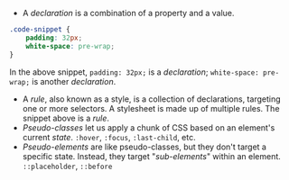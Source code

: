 - A *declaration* is a combination of a property and a value.
```css
.code-snippet {
	padding: 32px;
	white-space: pre-wrap;
}
```
In the above snippet, `padding: 32px;` is a *declaration*; `white-space: pre-wrap;` is another *declaration*.
- A *rule*, also known as a style, is a collection of declarations, targeting one or more selectors. A stylesheet is made up of multiple rules. The snippet above is a *rule*.
- *Pseudo-classes* let us apply a chunk of CSS based on an element's current *state*. `:hover`, `:focus`, `:last-child`, etc.
- *Pseudo-elements* are like pseudo-classes, but they don't target a specific state. Instead, they target "*sub-elements*" within an element. `::placeholder`, `::before`